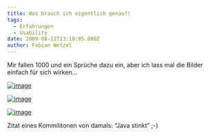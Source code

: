 ```yaml
---
title: Was brauch ich eigentlich genau?!
tags:
  - Erfahrungen
  - Usability
date: 2009-08-12T13:18:05.000Z
author: Fabian Wetzel
---
```


Mir fallen 1000 und ein Sprüche dazu ein, aber ich lass mal die Bilder einfach für sich wirken…

[![image](https://az275061.vo.msecnd.net/blogmedia/2009/08/image-thumb10.png "image")](https://az275061.vo.msecnd.net/blogmedia/2009/08/image25.png) 

[![image](https://az275061.vo.msecnd.net/blogmedia/2009/08/image-thumb11.png "image")](https://az275061.vo.msecnd.net/blogmedia/2009/08/image26.png) 

[![image](https://az275061.vo.msecnd.net/blogmedia/2009/08/image-thumb12.png "image")](https://az275061.vo.msecnd.net/blogmedia/2009/08/image27.png) 

Zitat eines Kommilitonen von damals: “Java stinkt” ;-)


